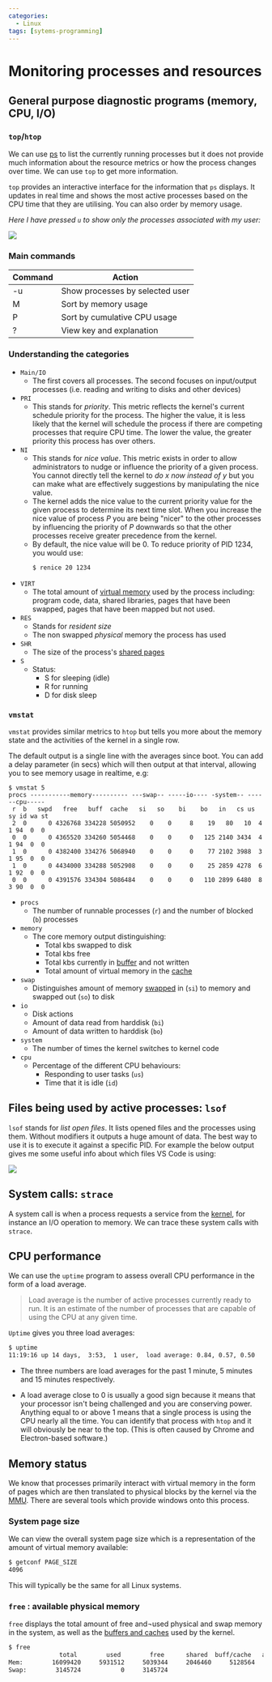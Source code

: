 ```yaml
---
categories:
  - Linux
tags: [sytems-programming]
---
```


# Monitoring processes and resources

## General purpose diagnostic programs (memory, CPU, I/O)

### `top`/`htop`

We can use [ps](/Programming_Languages/Shell_Scripting/Processes.md) to list the currently running processes but it does not provide much information about the resource metrics or how the process changes over time. We can use `top` to get more information.

`top` provides an interactive interface for the information that `ps` displays. It updates in real time and shows the most active processes based on the CPU time that they are utilising. You can also order by memory usage.

_Here I have pressed `u` to show only the processes associated with my user:_

![](/img/htop.png)

### Main commands

| Command | Action                          |
| ------- | ------------------------------- |
| -u      | Show processes by selected user |
| M       | Sort by memory usage            |
| P       | Sort by cumulative CPU usage    |
| ?       | View key and explanation        |

### Understanding the categories

- `Main/IO`
  - The first covers all processes. The second focuses on input/output processes (i.e. reading and writing to disks and other devices)
- `PRI`
  - This stands for _priority_. This metric reflects the kernel's current schedule priority for the process. The higher the value, it is less likely that the kernel will schedule the process if there are competing processes that require CPU time. The lower the value, the greater priority this process has over others.
- `NI`
  - This stands for _nice value_. This metric exists in order to allow administrators to nudge or influence the priority of a given process. You cannot directly tell the kernel to _do x now instead of y_ but you can make what are effectively suggestions by manipulating the nice value.
  - The kernel adds the nice value to the current priority value for the given process to determine its next time slot. When you increase the nice value of process _P_ you are being "nicer" to the other processes by influencing the priority of _P_ downwards so that the other processes receive greater precedence from the kernel.
  - By default, the nice value will be 0. To reduce priority of PID 1234, you would use:
    ```bash
    $ renice 20 1234
    ```
- `VIRT`
  - The total amount of [virtual memory](/Operating_Systems/Virtual_memory_and_the_MMU.md) used by the process including: program code, data, shared libraries, pages that have been swapped, pages that have been mapped but not used.
- `RES`
  - Stands for _resident size_
  - The non swapped _physical_ memory the process has used
- `SHR`
  - The size of the process's [shared pages](/Operating_Systems/Virtual_memory_and_the_MMU.md#shared-pages)
- `S`
  - Status:
    - S for sleeping (idle)
    - R for running
    - D for disk sleep

### `vmstat`

`vmstat` provides similar metrics to `htop` but tells you more about the memory state and the activities of the kernel in a single row.

The default output is a single line with the averages since boot. You can add a delay parameter (in secs) which will then output at that interval, allowing you to see memory usage in realtime, e.g:

```
$ vmstat 5
procs -----------memory---------- ---swap-- -----io---- -system-- ------cpu-----
 r  b   swpd   free   buff  cache   si   so    bi    bo   in   cs us sy id wa st
 2  0      0 4326768 334228 5050952    0    0     8    19   80   10  4  1 94  0  0
 0  0      0 4365520 334260 5054468    0    0     0   125 2140 3434  4  1 94  0  0
 1  0      0 4382400 334276 5068940    0    0     0    77 2102 3988  3  1 95  0  0
 1  0      0 4434000 334288 5052908    0    0     0    25 2859 4278  6  1 92  0  0
 0  0      0 4391576 334304 5086484    0    0     0   110 2899 6480  8  3 90  0  0

```

- `procs`
  - The number of runnable processes (`r`) and the number of blocked (`b`) processes
- `memory`
  - The core memory output distinguishing:
    - Total kbs swapped to disk
    - Total kbs free
    - Total kbs currently in [buffer](/Hardware/Memory/Role_in_computation.md#relation-between-cache-and-buffers) and not written
    - Total amount of virtual memory in the [cache](/Hardware/Memory/Role_in_computation.md#relation-between-cache-and-buffers)
- `swap`
  - Distinguishes amount of memory [swapped](/Operating_Systems/Disks/Swap_space.md) in (`si`) to memory and swapped out (`so`) to disk
- `io`
  - Disk actions
  - Amount of data read from harddisk (`bi`)
  - Amount of data written to harddisk (`bo`)
- `system`
  - The number of times the kernel switches to kernel code
- `cpu`
  - Percentage of the different CPU behaviours:
    - Responding to user tasks (`us`)
    - Time that it is idle (`id`)

## Files being used by active processes: `lsof`

`lsof` stands for _list open files_. It lists opened files and the processes using them. Without modifiers it outputs a huge amount of data. The best way to use it is to execute it against a specific PID. For example the below output gives me some useful info about which files VS Code is using:

![](/img/lsof.png)

## System calls: `strace`

A system call is when a process requests a service from the [kernel](/Operating_Systems/The_Kernel.md), for instance an I/O operation to memory. We can trace these system calls with `strace`.

## CPU performance

We can use the `uptime` program to assess overall CPU performance in the form of a load average.

> Load average is the number of active processes currently ready to run. It is an estimate of the number of processes that are capable of using the CPU at any given time.

`Uptime` gives you three load averages:

```bash
$ uptime
11:19:16 up 14 days,  3:53,  1 user,  load average: 0.84, 0.57, 0.50
```

- The three numbers are load averages for the past 1 minute, 5 minutes and 15 minutes respectively.

- A load average close to 0 is usually a good sign because it means that your processor isn't being challenged and you are conserving power. Anything equal to or above 1 means that a single process is using the CPU nearly all the time. You can identify that process with `htop` and it will obviously be near to the top. (This is often caused by Chrome and Electron-based software.)

## Memory status

We know that processes primarily interact with virtual memory in the form of pages which are then translated to physical blocks by the kernel via the [MMU](/Operating_Systems/Virtual_memory_and_the_MMU.md). There are several tools which provide windows onto this process.

### System page size

We can view the overall system page size which is a representation of the amount of virtual memory available:

```bash
$ getconf PAGE_SIZE
4096
```

This will typically be the same for all Linux systems.

### `free` : available physical memory

`free` displays the total amount of free and¬used physical and swap memory in the system, as well as the [buffers and caches](/Hardware/Memory/Role_in_computation.md#relation-between-cache-and-buffers) used by the kernel.

```bash
$ free
              total        used        free      shared  buff/cache   available
Mem:        16099420     5931512     5039344     2046460     5128564     7781904
Swap:        3145724           0     3145724
```
